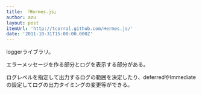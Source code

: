 ```yaml
---
title: 『Hermes.js』
author: azu
layout: post
itemUrl: 'http://tcorral.github.com/Hermes.js/'
date: '2011-10-31T15:00:00.000Z'
---
```

loggerライブラリ。

エラーメッセージを作る部分とログを表示する部分がある。

ログレベルを指定して出力するログの範囲を決定したり、deferredやImmediateの設定してログの出力タイミングの変更等ができる。
